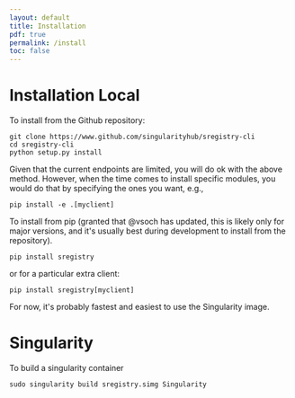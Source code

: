 ```yaml
---
layout: default
title: Installation
pdf: true
permalink: /install
toc: false
---
```


# Installation Local

To install from the Github repository:

```
git clone https://www.github.com/singularityhub/sregistry-cli
cd sregistry-cli
python setup.py install
```

Given that the current endpoints are limited, you will do ok with the above 
method. However, when the time comes to install specific modules, you would do
that by specifying the ones you want, e.g.,

```
pip install -e .[myclient]
```

To install from pip (granted that @vsoch has updated, this is likely only for
major versions, and it's usually best during development to install from the 
repository).

```
pip install sregistry
```

or for a particular extra client:

```
pip install sregistry[myclient]
```

For now, it's probably fastest and easiest to use the Singularity image.

# Singularity
To build a singularity container

```
sudo singularity build sregistry.simg Singularity
```


